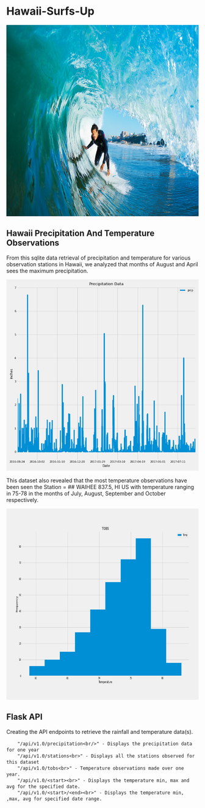 # Hawaii-Surfs-Up
<p align="center">
  <img width="800" height="500" src="https://github.com/narayanan-nithya/Hawaii-Surfs-Up/blob/master/surfs-up.png">
</p>

## Hawaii Precipitation And Temperature Observations
From this sqlite data retrieval of precipitation and temperature for various observation stations in Hawaii, we analyzed that months of August and April sees the maximum precipitation. 

<p align="center">
  <img width="800" height="500" src="https://github.com/narayanan-nithya/Hawaii-Surfs-Up/blob/master/Precipitation%20Graph.png">
</p>

This dataset also revealed that the most temperature observations have been seen the Station = ## WAIHEE 837.5, HI US with temperature ranging in 75-78 in the months of July, August, September and October respectively. 

<p align="center">
  <img width="800" height="500" src="https://github.com/narayanan-nithya/Hawaii-Surfs-Up/blob/master/Station%20Temperature%20Observations.png">
</p>

## Flask API
Creating the API endpoints to retrieve the rainfall and temperature data(s). 

        "/api/v1.0/precipitation<br/>" - Displays the precipitation data for one year
        "/api/v1.0/stations<br>" - Displays all the stations observed for this dataset
        "/api/v1.0/tobs<br>" - Temperature observations made over one year. 
        "/api/v1.0/<start><br>" - Displays the temperature min, max and avg for the specified date.
        "/api/v1.0/<start>/<end><br>" - Displays the temperature min, ,max, avg for specified date range. 
